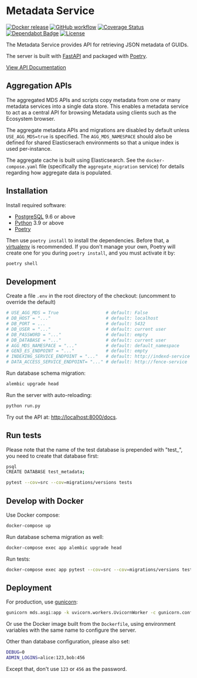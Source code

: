 # Metadata Service

[![Docker release](https://img.shields.io/github/v/release/uc-cdis/metadata-service?logo=docker&logoColor=white)](https://quay.io/repository/cdis/metadata-service)
[![GitHub workflow](https://img.shields.io/github/workflow/status/uc-cdis/metadata-service/CI%20Workflow?logo=github)](https://github.com/uc-cdis/metadata-service/actions?query=workflow%3A%22CI+Workflow%22)
[![Coverage Status](https://coveralls.io/repos/github/uc-cdis/metadata-service/badge.svg?branch=master)](https://coveralls.io/github/uc-cdis/metadata-service?branch=master)
[![Dependabot Badge](https://img.shields.io/badge/Dependabot-active-brightgreen?logo=dependabot)](https://dependabot.com/)
[![License](https://img.shields.io/github/license/uc-cdis/metadata-service?logo=apache)](https://github.com/uc-cdis/metadata-service/blob/master/LICENSE)

The Metadata Service provides API for retrieving JSON metadata of GUIDs.

The server is built with [FastAPI](https://fastapi.tiangolo.com/) and packaged with
[Poetry](https://poetry.eustace.io/).

[View API Documentation](http://petstore.swagger.io/?url=https://raw.githubusercontent.com/uc-cdis/metadata-service/master/docs/openapi.yaml)

## Aggregation APIs

The aggregated MDS APIs and scripts copy metadata from one or many metadata services into a single data store. This enables a metadata service to act as a central API for browsing Metadata using clients such as the Ecosystem browser.

The aggregate metadata APIs and migrations are disabled by default unless `USE_AGG_MDS=true` is specified. The `AGG_MDS_NAMESPACE` should also be defined for shared Elasticserach environments so that a unique index is used per-instance.

The aggregate cache is built using Elasticsearch. See the `docker-compose.yaml` file (specifically the `aggregate_migration` service) for details regarding how aggregate data is populated.

## Installation

Install required software:

* [PostgreSQL](PostgreSQL) 9.6 or above
* [Python](https://www.python.org/downloads/) 3.9 or above
* [Poetry](https://poetry.eustace.io/docs/#installation)

Then use `poetry install` to install the dependencies. Before that,
a [virtualenv](https://virtualenv.pypa.io/) is recommended.
If you don't manage your own, Poetry will create one for you
during `poetry install`, and you must activate it by:

```bash
poetry shell
```

## Development

Create a file `.env` in the root directory of the checkout:
(uncomment to override the default)

```python
# USE_AGG_MDS = True                  # default: False
# DB_HOST = "..."                     # default: localhost
# DB_PORT = ...                       # default: 5432
# DB_USER = "..."                     # default: current user
# DB_PASSWORD = "..."                 # default: empty
# DB_DATABASE = "..."                 # default: current user
# AGG_MDS_NAMESPACE = "..."           # default: default_namespace
# GEN3_ES_ENDPOINT = "..."            # default: empty
# INDEXING_SERVICE_ENDPOINT = "..."   # default: http://indexd-service
# DATA_ACCESS_SERVICE_ENDPOINT= "..." # default: http://fence-service
```

Run database schema migration:

```bash
alembic upgrade head
```

Run the server with auto-reloading:

```bash
python run.py
```

Try out the API at: <http://localhost:8000/docs>.

## Run tests

Please note that the name of the test database is prepended with "test_", you
need to create that database first:

```bash
psql
CREATE DATABASE test_metadata;
```

```bash
pytest --cov=src --cov=migrations/versions tests
```

## Develop with Docker

Use Docker compose:

```bash
docker-compose up
```

Run database schema migration as well:

```bash
docker-compose exec app alembic upgrade head
```

Run tests:

```bash
docker-compose exec app pytest --cov=src --cov=migrations/versions tests
```

## Deployment

For production, use [gunicorn](https://gunicorn.org/):

```bash
gunicorn mds.asgi:app -k uvicorn.workers.UvicornWorker -c gunicorn.conf.py
```

Or use the Docker image built from the `Dockerfile`, using environment variables
with the same name to configure the server.

Other than database configuration, please also set:

```bash
DEBUG=0
ADMIN_LOGINS=alice:123,bob:456
```

Except that, don't use `123` or `456` as the password.
